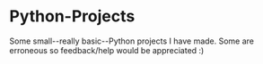 # Python-Projects
Some small--really basic--Python projects I have made. Some are erroneous so feedback/help would be appreciated :)
